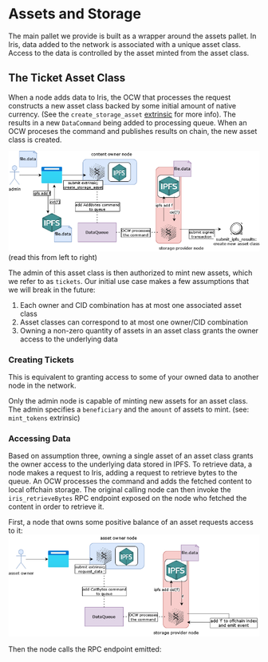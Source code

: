 # Assets and Storage

The main pallet we provide is built as a wrapper around the assets pallet. 
In Iris, data added to the network is associated with a unique asset class. Access to the data is controlled by the asset minted from the asset class. 

## The Ticket Asset Class
When a node adds data to Iris, the OCW that processes the request constructs a new asset class backed by some initial amount of native currency. (See the `create_storage_asset` [extrinsic](./chapter_3.md) for more info). The results in a new `DataCommand` being added to processing queue. When an OCW proceses the command and publishes results on chain, the new asset class is created. 


![data-ingestion](./resources/data_ingestion.drawio.png)
(read this from left to right)

The admin of this asset class is then authorized to mint new assets, which we refer to as `tickets`. Our initial use case makes a few assumptions that we will break in the future:
1. Each owner and CID combination has at most one associated asset class
2. Asset classes can correspond to at most one owner/CID combination
3. Owning a non-zero quantity of assets in an asset class grants the owner access to the underlying data

### Creating Tickets 
This is equivalent to granting access to some of your owned data to another node in the network.

Only the admin node is capable of minting new assets for an asset class. The admin specifies a `beneficiary` and the `amount` of assets to mint. (see: `mint_tokens` extrinsic)

### Accessing Data
Based on assumption three, owning a single asset of an asset class grants the owner access to the underlying data stored in IPFS. To retrieve data, a node makes a request to Iris, adding a request to retrieve bytes to the queue. An OCW processes the command and adds the fetched content to local offchain storage. The original calling node can then invoke the `iris_retrieveBytes` RPC endpoint exposed on the node who fetched the content in order to retrieve it. 

First, a node that owns some positive balance of an asset requests access to it:
![data-ejection part 1](./resources/data_ejection_p1.drawio.png)

Then the node calls the RPC endpoint emitted:
